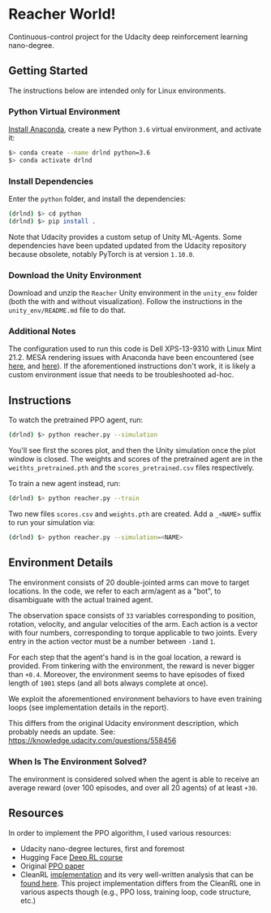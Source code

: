 # Reacher World!

Continuous-control project for the Udacity deep reinforcement learning nano-degree.

## Getting Started

The instructions below are intended only for Linux environments.

### Python Virtual Environment

[Install Anaconda](https://docs.anaconda.com/free/anaconda/install/linux/), create a new Python
`3.6` virtual environment, and activate it:

```bash
$> conda create --name drlnd python=3.6
$> conda activate drlnd
```

### Install Dependencies

Enter the `python` folder, and install the dependencies:

```bash
(drlnd) $> cd python
(drlnd) $> pip install .
```

Note that Udacity provides a custom setup of Unity ML-Agents. Some dependencies have been updated
updated from the Udacity repository because obsolete, notably PyTorch is at version `1.10.0`.

### Download the Unity Environment

Download and unzip the `Reacher` Unity environment in the `unity_env` folder (both the with and
without visualization). Follow the instructions in the `unity_env/README.md` file to do that.

### Additional Notes

The configuration used to run this code is Dell XPS-13-9310 with Linux Mint 21.2. MESA rendering
issues with Anaconda have been encountered (see [here](https://askubuntu.com/a/1405450), and
[here](https://stackoverflow.com/questions/71263856/kivy-not-working-mesa-loader-failed-to-open-iris-and-swrast)).
If the aforementioned instructions don't work, it is likely a custom environment issue that needs
to be troubleshooted ad-hoc.

## Instructions

To watch the pretrained PPO agent, run:

```bash
(drlnd) $> python reacher.py --simulation
```

You'll see first the scores plot, and then the Unity simulation once the plot window is closed.
The weights and scores of the pretrained agent are in the `weithts_pretrained.pth` and the
`scores_pretrained.csv` files respectively.

To train a new agent instead, run:

```bash
(drlnd) $> python reacher.py --train
```

Two new files `scores.csv` and `weights.pth` are created. Add a `_<NAME>` suffix to run your
simulation via:

```bash
(drlnd) $> python reacher.py --simulation=<NAME>
```

## Environment Details

The environment consists of 20 double-jointed arms can move to target locations. In the code, we
refer to each arm/agent as a "bot", to disambiguate with the actual trained agent.

The observation space consists of `33` variables corresponding to position, rotation, velocity, and
angular velocities of the arm. Each action is a vector with four numbers, corresponding to torque
applicable to two joints. Every entry in the action vector must be a number between `-1`and `1`.

For each step that the agent's hand is in the goal location, a reward is provided. From tinkering
with the environment, the reward is never bigger than `+0.4`. Moreover, the environment seems to
have episodes of fixed length of `1001` steps (and all bots always complete at once).

We exploit the aforementioned environment behaviors to have even training loops (see implementation
details in the report).

This differs from the original Udacity environment description, which probably needs an update.
See: https://knowledge.udacity.com/questions/558456

### When Is The Environment Solved?

The environment is considered solved when the agent is able to receive an average reward (over 100
episodes, and over all 20 agents) of at least `+30`.

## Resources

In order to implement the PPO algorithm, I used various resources:

 * Udacity nano-degree lectures, first and foremost
 * Hugging Face [Deep RL course](https://huggingface.co/learn/deep-rl-course)
 * Original [PPO paper](https://arxiv.org/abs/1707.06347)
 * CleanRL [implementation](https://github.com/vwxyzjn/cleanrl) and its very well-written analysis
   that can be [found here](https://iclr-blog-track.github.io/2022/03/25/ppo-implementation-details/).
   This project implementation differs from the CleanRL one in various aspects though (e.g., PPO loss,
   training loop, code structure, etc.)
